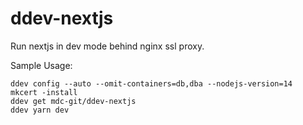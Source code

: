 # ddev-nextjs

Run nextjs in dev mode behind nginx ssl proxy.

Sample Usage:

```
ddev config --auto --omit-containers=db,dba --nodejs-version=14
mkcert -install
ddev get mdc-git/ddev-nextjs
ddev yarn dev
```
